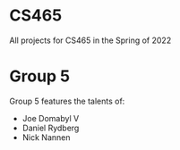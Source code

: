 # CS465
All projects for CS465 in the Spring of 2022

# Group 5
Group 5 features the talents of:
* Joe Domabyl V
* Daniel Rydberg
* Nick Nannen
